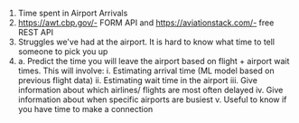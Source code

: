 1. Time spent in Airport Arrivals
2. https://awt.cbp.gov/- FORM API and https://aviationstack.com/- free REST API
3. Struggles we've had at the airport. It is hard to know what time to tell someone to pick you up
4.
   a. Predict the time you will leave the airport based on flight + airport wait times. This will involve:
       i. Estimating arrival time (ML model based on previous flight data)
       ii. Estimating wait time in the airport
      iii. Give information about which airlines/ flights are most often delayed
       iv. Give information about when specific airports are busiest
        v. Useful to know if you have time to make a connection

